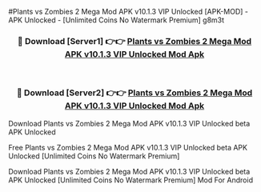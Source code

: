 #Plants vs Zombies 2 Mega Mod APK v10.1.3 VIP Unlocked [APK-MOD] - APK Unlocked - [Unlimited Coins No Watermark Premium] g8m3t



<div align="center">

<h3>🔴 Download [Server1] 👉👉 <a href="https://momento.my/?title=Plants_vs_Zombies_2_Mega_Mod_APK_v10.1.3_VIP_Unlocked">Plants vs Zombies 2 Mega Mod APK v10.1.3 VIP Unlocked Mod Apk</a></h3><br>

<h3>🔴 Download [Server2] 👉👉 <a href="https://momento.my/?title=Plants_vs_Zombies_2_Mega_Mod_APK_v10.1.3_VIP_Unlocked">Plants vs Zombies 2 Mega Mod APK v10.1.3 VIP Unlocked Mod Apk</a></h3>
</div>



Download Plants vs Zombies 2 Mega Mod APK v10.1.3 VIP Unlocked beta APK Unlocked

Free Plants vs Zombies 2 Mega Mod APK v10.1.3 VIP Unlocked beta APK Unlocked [Unlimited Coins No Watermark Premium]

Download Plants vs Zombies 2 Mega Mod APK v10.1.3 VIP Unlocked beta APK Unlocked [Unlimited Coins No Watermark Premium] Mod For Android
